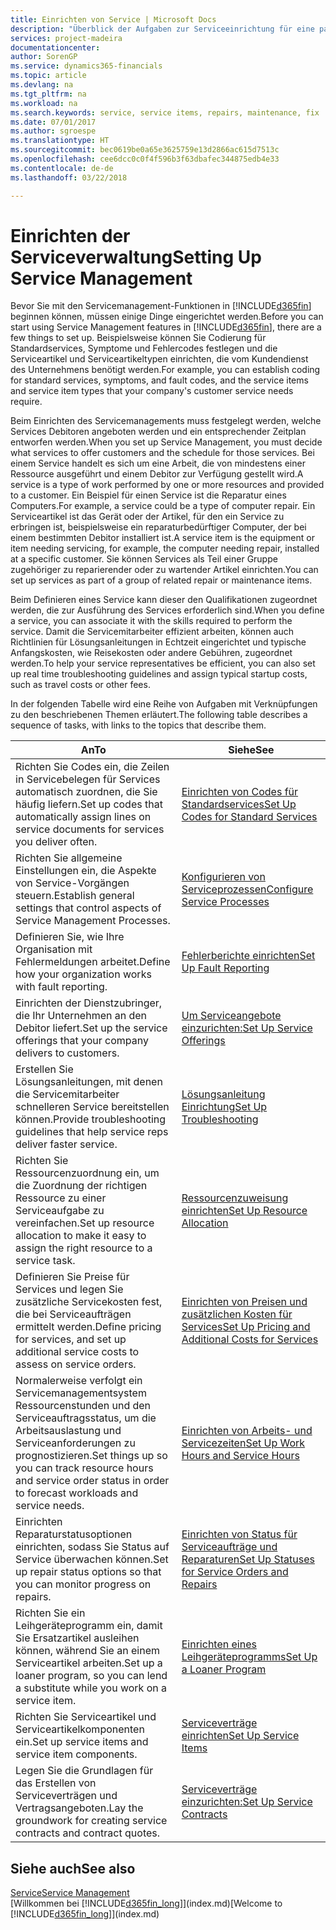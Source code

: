 ```yaml
---
title: Einrichten von Service | Microsoft Docs
description: "Überblick der Aufgaben zur Serviceeinrichtung für eine passende Serviceverwaltungsmethode für Ihre Organisation."
services: project-madeira
documentationcenter: 
author: SorenGP
ms.service: dynamics365-financials
ms.topic: article
ms.devlang: na
ms.tgt_pltfrm: na
ms.workload: na
ms.search.keywords: service, service items, repairs, maintenance, fix
ms.date: 07/01/2017
ms.author: sgroespe
ms.translationtype: HT
ms.sourcegitcommit: bec0619be0a65e3625759e13d2866ac615d7513c
ms.openlocfilehash: cee6dcc0c0f4f596b3f63dbafec344875edb4e33
ms.contentlocale: de-de
ms.lasthandoff: 03/22/2018

---
```


# <a name="setting-up-service-management"></a><span data-ttu-id="cd0e3-103">Einrichten der Serviceverwaltung</span><span class="sxs-lookup"><span data-stu-id="cd0e3-103">Setting Up Service Management</span></span>
<span data-ttu-id="cd0e3-104">Bevor Sie mit den Servicemanagement-Funktionen in [!INCLUDE[d365fin](includes/d365fin_md.md)] beginnen können, müssen einige Dinge eingerichtet werden.</span><span class="sxs-lookup"><span data-stu-id="cd0e3-104">Before you can start using Service Management features in [!INCLUDE[d365fin](includes/d365fin_md.md)], there are a few things to set up.</span></span> <span data-ttu-id="cd0e3-105">Beispielsweise können Sie Codierung für Standardservices, Symptome und Fehlercodes festlegen und die Serviceartikel und Serviceartikeltypen einrichten, die vom Kundendienst des Unternehmens benötigt werden.</span><span class="sxs-lookup"><span data-stu-id="cd0e3-105">For example, you can establish coding for standard services, symptoms, and fault codes, and the service items and service item types that your company's customer service needs require.</span></span>  

<span data-ttu-id="cd0e3-106">Beim Einrichten des Servicemanagements muss festgelegt werden, welche Services Debitoren angeboten werden und ein entsprechender Zeitplan entworfen werden.</span><span class="sxs-lookup"><span data-stu-id="cd0e3-106">When you set up Service Management, you must decide what services to offer customers and the schedule for those services.</span></span> <span data-ttu-id="cd0e3-107">Bei einem Service handelt es sich um eine Arbeit, die von mindestens einer Ressource ausgeführt und einem Debitor zur Verfügung gestellt wird.</span><span class="sxs-lookup"><span data-stu-id="cd0e3-107">A service is a type of work performed by one or more resources and provided to a customer.</span></span> <span data-ttu-id="cd0e3-108">Ein Beispiel für einen Service ist die Reparatur eines Computers.</span><span class="sxs-lookup"><span data-stu-id="cd0e3-108">For example, a service could be a type of computer repair.</span></span> <span data-ttu-id="cd0e3-109">Ein Serviceartikel ist das Gerät oder der Artikel, für den ein Service zu erbringen ist, beispielsweise ein reparaturbedürftiger Computer, der bei einem bestimmten Debitor installiert ist.</span><span class="sxs-lookup"><span data-stu-id="cd0e3-109">A service item is the equipment or item needing servicing, for example, the computer needing repair, installed at a specific customer.</span></span> <span data-ttu-id="cd0e3-110">Sie können Services als Teil einer Gruppe zugehöriger zu reparierender oder zu wartender Artikel einrichten.</span><span class="sxs-lookup"><span data-stu-id="cd0e3-110">You can set up services as part of a group of related repair or maintenance items.</span></span>  
  
<span data-ttu-id="cd0e3-111">Beim Definieren eines Service kann dieser den Qualifikationen zugeordnet werden, die zur Ausführung des Services erforderlich sind.</span><span class="sxs-lookup"><span data-stu-id="cd0e3-111">When you define a service, you can associate it with the skills required to perform the service.</span></span> <span data-ttu-id="cd0e3-112">Damit die Servicemitarbeiter effizient arbeiten, können auch Richtlinien für Lösungsanleitungen in Echtzeit eingerichtet und typische Anfangskosten, wie Reisekosten oder andere Gebühren, zugeordnet werden.</span><span class="sxs-lookup"><span data-stu-id="cd0e3-112">To help your service representatives be efficient, you can also set up real time troubleshooting guidelines and assign typical startup costs, such as travel costs or other fees.</span></span>  

<span data-ttu-id="cd0e3-113">In der folgenden Tabelle wird eine Reihe von Aufgaben mit Verknüpfungen zu den beschriebenen Themen erläutert.</span><span class="sxs-lookup"><span data-stu-id="cd0e3-113">The following table describes a sequence of tasks, with links to the topics that describe them.</span></span>  
  
| <span data-ttu-id="cd0e3-114">An</span><span class="sxs-lookup"><span data-stu-id="cd0e3-114">To</span></span> | <span data-ttu-id="cd0e3-115">Siehe</span><span class="sxs-lookup"><span data-stu-id="cd0e3-115">See</span></span> |
| --- | --- |
| <span data-ttu-id="cd0e3-116">Richten Sie Codes ein, die Zeilen in Servicebelegen für Services automatisch zuordnen, die Sie häufig liefern.</span><span class="sxs-lookup"><span data-stu-id="cd0e3-116">Set up codes that automatically assign lines on service documents for services you deliver often.</span></span> |[<span data-ttu-id="cd0e3-117">Einrichten von Codes für Standardservices</span><span class="sxs-lookup"><span data-stu-id="cd0e3-117">Set Up Codes for Standard Services</span></span>](service-how-setup-service-coding.md)|
| <span data-ttu-id="cd0e3-118">Richten Sie allgemeine Einstellungen ein, die Aspekte von Service-Vorgängen steuern.</span><span class="sxs-lookup"><span data-stu-id="cd0e3-118">Establish general settings that control aspects of Service Management Processes.</span></span>|[<span data-ttu-id="cd0e3-119">Konfigurieren von Serviceprozessen</span><span class="sxs-lookup"><span data-stu-id="cd0e3-119">Configure Service Processes</span></span>](service-setup-service-processes.md)|
| <span data-ttu-id="cd0e3-120">Definieren Sie, wie Ihre Organisation mit Fehlermeldungen arbeitet.</span><span class="sxs-lookup"><span data-stu-id="cd0e3-120">Define how your organization works with fault reporting.</span></span> |[<span data-ttu-id="cd0e3-121">Fehlerberichte einrichten</span><span class="sxs-lookup"><span data-stu-id="cd0e3-121">Set Up Fault Reporting</span></span>](service-how-setup-fault-reporting.md) |
| <span data-ttu-id="cd0e3-122">Einrichten der Dienstzubringer, die Ihr Unternehmen an den Debitor liefert.</span><span class="sxs-lookup"><span data-stu-id="cd0e3-122">Set up the service offerings that your company delivers to customers.</span></span>|[<span data-ttu-id="cd0e3-123">Um Serviceangebote einzurichten:</span><span class="sxs-lookup"><span data-stu-id="cd0e3-123">Set Up Service Offerings</span></span>](service-how-setup-service-offerings.md)|
| <span data-ttu-id="cd0e3-124">Erstellen Sie Lösungsanleitungen, mit denen die Servicemitarbeiter schnelleren Service bereitstellen können.</span><span class="sxs-lookup"><span data-stu-id="cd0e3-124">Provide troubleshooting guidelines that help service reps deliver faster service.</span></span> |[<span data-ttu-id="cd0e3-125">Lösungsanleitung Einrichtung</span><span class="sxs-lookup"><span data-stu-id="cd0e3-125">Set Up Troubleshooting</span></span>](service-how-setup-troubleshooting.md) |
| <span data-ttu-id="cd0e3-126">Richten Sie Ressourcenzuordnung ein, um die Zuordnung der richtigen Ressource zu einer Serviceaufgabe zu vereinfachen.</span><span class="sxs-lookup"><span data-stu-id="cd0e3-126">Set up resource allocation to make it easy to assign the right resource to a service task.</span></span> |[<span data-ttu-id="cd0e3-127">Ressourcenzuweisung einrichten</span><span class="sxs-lookup"><span data-stu-id="cd0e3-127">Set Up Resource Allocation</span></span>](service-how-setup-resource-allocation.md) |
| <span data-ttu-id="cd0e3-128">Definieren Sie Preise für Services und legen Sie zusätzliche Servicekosten fest, die bei Serviceaufträgen ermittelt werden.</span><span class="sxs-lookup"><span data-stu-id="cd0e3-128">Define pricing for services, and set up additional service costs to assess on service orders.</span></span> |[<span data-ttu-id="cd0e3-129">Einrichten von Preisen und zusätzlichen Kosten für Services</span><span class="sxs-lookup"><span data-stu-id="cd0e3-129">Set Up Pricing and Additional Costs for Services</span></span>](service-how-setup-service-costs-pricing.md)|
| <span data-ttu-id="cd0e3-130">Normalerweise verfolgt ein Servicemanagementsystem Ressourcenstunden und den Serviceauftragsstatus, um die Arbeitsauslastung und Serviceanforderungen zu prognostizieren.</span><span class="sxs-lookup"><span data-stu-id="cd0e3-130">Set things up so you can track resource hours and service order status in order to forecast workloads and service needs.</span></span>|[<span data-ttu-id="cd0e3-131">Einrichten von Arbeits- und Servicezeiten</span><span class="sxs-lookup"><span data-stu-id="cd0e3-131">Set Up Work Hours and Service Hours</span></span>](service-how-setup-work-service-hours.md)|
| <span data-ttu-id="cd0e3-132">Einrichten Reparaturstatusoptionen einrichten, sodass Sie Status auf Service überwachen können.</span><span class="sxs-lookup"><span data-stu-id="cd0e3-132">Set up repair status options so that you can monitor progress on repairs.</span></span> | [<span data-ttu-id="cd0e3-133">Einrichten von Status für Serviceaufträge und Reparaturen</span><span class="sxs-lookup"><span data-stu-id="cd0e3-133">Set Up Statuses for Service Orders and Repairs</span></span>](service-order-repair-status.md)|
| <span data-ttu-id="cd0e3-134">Richten Sie ein Leihgeräteprogramm ein, damit Sie Ersatzartikel ausleihen können, während Sie an einem Serviceartikel arbeiten.</span><span class="sxs-lookup"><span data-stu-id="cd0e3-134">Set up a loaner program, so you can lend a substitute while you work on a service item.</span></span> |[<span data-ttu-id="cd0e3-135">Einrichten eines Leihgeräteprogramms</span><span class="sxs-lookup"><span data-stu-id="cd0e3-135">Set Up a Loaner Program</span></span>](service-how-setup-loaner-program.md) |
| <span data-ttu-id="cd0e3-136">Richten Sie Serviceartikel und Serviceartikelkomponenten ein.</span><span class="sxs-lookup"><span data-stu-id="cd0e3-136">Set up service items and service item components.</span></span> |[<span data-ttu-id="cd0e3-137">Serviceverträge einrichten</span><span class="sxs-lookup"><span data-stu-id="cd0e3-137">Set Up Service Items</span></span>](service-how-setup-service-items.md) |
| <span data-ttu-id="cd0e3-138">Legen Sie die Grundlagen für das Erstellen von Serviceverträgen und Vertragsangeboten.</span><span class="sxs-lookup"><span data-stu-id="cd0e3-138">Lay the groundwork for creating service contracts and contract quotes.</span></span> |[<span data-ttu-id="cd0e3-139">Serviceverträge einzurichten:</span><span class="sxs-lookup"><span data-stu-id="cd0e3-139">Set Up Service Contracts</span></span>](service-how-setup-service-contracts.md) |

## <a name="see-also"></a><span data-ttu-id="cd0e3-140">Siehe auch</span><span class="sxs-lookup"><span data-stu-id="cd0e3-140">See also</span></span>
[<span data-ttu-id="cd0e3-141">Service</span><span class="sxs-lookup"><span data-stu-id="cd0e3-141">Service Management</span></span>](service-service.md)  
<span data-ttu-id="cd0e3-142">[Willkommen bei [!INCLUDE[d365fin_long](includes/d365fin_long_md.md)]](index.md)</span><span class="sxs-lookup"><span data-stu-id="cd0e3-142">[Welcome to [!INCLUDE[d365fin_long](includes/d365fin_long_md.md)]](index.md)</span></span>  

